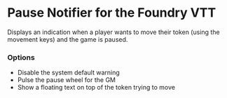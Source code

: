 # Pause Notifier for the Foundry VTT

Displays an indication when a player wants to move their token (using the movement keys) and the game is paused.

### Options

- Disable the system default warning
- Pulse the pause wheel for the GM
- Show a floating text on top of the token trying to move
